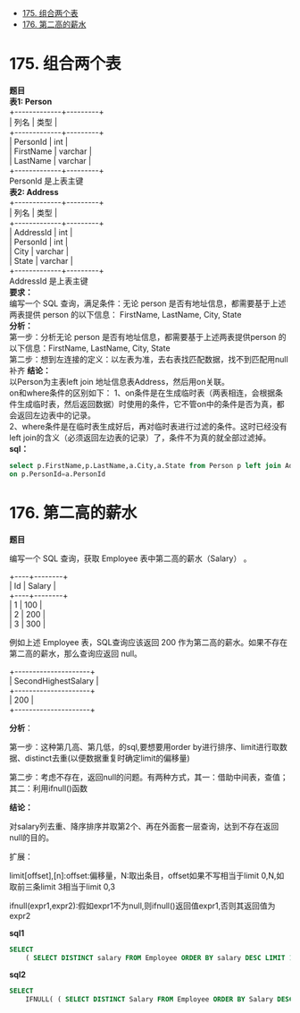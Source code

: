    * [175. 组合两个表](#175-组合两个表)
   * [176. 第二高的薪水](#176-第二高的薪水)

# 175. 组合两个表

<B>题目</B>   
<B>表1: Person</B>  
+-------------+---------+  
| 列名         | 类型     |    
+-------------+---------+  
| PersonId    | int     |  
| FirstName   | varchar |  
| LastName    | varchar |  
+-------------+---------+  
PersonId 是上表主键  
<B>表2: Address</B>   
+-------------+---------+  
| 列名         | 类型    |  
+-------------+---------+  
| AddressId   | int     |  
| PersonId    | int     |  
| City        | varchar |  
| State       | varchar |  
+-------------+---------+  
AddressId 是上表主键  
<B>要求：</B>  
编写一个 SQL 查询，满足条件：无论 person 是否有地址信息，都需要基于上述两表提供 person 的以下信息：
FirstName, LastName, City, State  
<B>分析：</B>  
第一步：分析无论 person 是否有地址信息，都需要基于上述两表提供person 的以下信息：FirstName, LastName, City, State  
第二步：想到左连接的定义：以左表为准，去右表找匹配数据，找不到匹配用null补齐
<B>结论：</B>  
以Person为主表left join 地址信息表Address，然后用on关联。  
on和where条件的区别如下： 
1、on条件是在生成临时表（两表相连，会根据条件生成临时表，然后返回数据）时使用的条件，它不管on中的条件是否为真，都会返回左边表中的记录。  
2、where条件是在临时表生成好后，再对临时表进行过滤的条件。这时已经没有left join的含义（必须返回左边表的记录）了，条件不为真的就全部过滤掉。  
<B>sql：</B>  

```sql
select p.FirstName,p.LastName,a.City,a.State from Person p left join Address a 
on p.PersonId=a.PersonId
```

# 176. 第二高的薪水

**题目**

编写一个 SQL 查询，获取 Employee 表中第二高的薪水（Salary） 。

+----+--------+  
| Id | Salary |  
+----+--------+  
| 1  | 100    |  
| 2  | 200    |  
| 3  | 300    |

例如上述 Employee 表，SQL查询应该返回 200 作为第二高的薪水。如果不存在第二高的薪水，那么查询应返回 null。

+---------------------+  
| SecondHighestSalary |  
+---------------------+  
| 200                 |  
+---------------------+

**分析**：

第一步：这种第几高、第几低，的sql,要想要用order by进行排序、limit进行取数据、distinct去重(以便数据重复时确定limit的偏移量)

第二步：考虑不存在，返回null的问题。有两种方式，其一：借助中间表，查值；其二：利用ifnull()函数

**结论：**

对salary列去重、降序排序并取第2个、再在外面套一层查询，达到不存在返回null的目的。

扩展：

limit[offset],[n]:offset:偏移量，N:取出条目，offset如果不写相当于limit 0,N,如取前三条limit 3相当于limit 0,3

ifnull(expr1,expr2):假如expr1不为null,则ifnull()返回值expr1,否则其返回值为expr2

**sql1**

```sql
SELECT
	( SELECT DISTINCT salary FROM Employee ORDER BY salary DESC LIMIT 1, 1 ) AS SecondHighestSalary;
```

**sql2**

```sql
SELECT
	IFNULL( ( SELECT DISTINCT Salary FROM Employee ORDER BY Salary DESC LIMIT 1 OFFSET 1 ), NULL ) AS SecondHighestSalary
```

